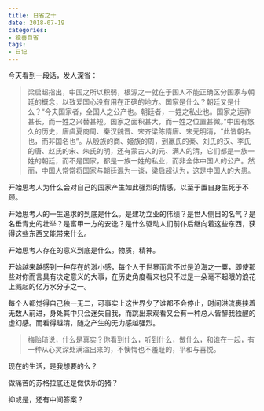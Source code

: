 ```yaml
---
title: 日省之十
date: 2018-07-19
categories:
- 独善自省
tags:
- 日记
---
```


今天看到一段话，发人深省：

>梁启超指出，中国之所以积弱，根源之一就在于国人不能正确区分国家与朝廷的概念，以致爱国心没有用在正确的地方。国家是什么？朝廷又是什么？“今夫国家者，全国人之公产也。朝廷者，一姓之私业也。国家之运祚甚长，而一姓之兴替甚短。国家之面积甚大，而一姓之位置甚微。”中国有悠久的历史，唐虞夏商周、秦汉魏晋、宋齐梁陈隋唐、宋元明清，“此皆朝名也，而非国名也”。从殷族的商、姬族的周，到嬴氏的秦、刘氏的汉、李氏的唐、赵氏的宋、朱氏的明，还有蒙古人的元、满人的清，它们都是一族一姓的朝廷，而不是国家，都是一族一姓的私业，而非全体中国人的公产。然而，中国人常常将国家与朝廷混为一谈，梁启超认为，这是中国人的大患。

开始思考人为什么会对自己的国家产生如此强烈的情感，以至于置自身生死于不顾。

开始思考人的一生追求的到底是什么。是建功立业的伟绩？是世人侧目的名气？是名垂青史的壮举？是富甲一方的安逸？是什么驱动人们前仆后继向着这些东西，获得这些东西又能带来什么。

开始思考人存在的意义到底是什么。物质，精神。

开始越来越感到一种存在的渺小感，每个人于世界而言不过是沧海之一粟，即使那些对你而言具有决定意义的大事，在历史角度看来也只不过是一朵毫不起眼的浪花上溅起的亿万水分子之一。

每个人都觉得自己独一无二，可事实上这世界少了谁都不会停止，时间洪流裹挟着无数人前进，身处其中只会迷失自我，而跳出来观看又会有一种总人皆醉我独醒的虚幻感。而看得越清，随之产生的无力感越强烈。

>梅贻琦说，什么是真实？你看到什么，听到什么，做什么，和谁在一起，有一种从心灵深处满溢出来的，不懊悔也不羞耻的，平和与喜悦。

现在的生活，是我想要的么？

做痛苦的苏格拉底还是做快乐的猪？

抑或是，还有中间答案？